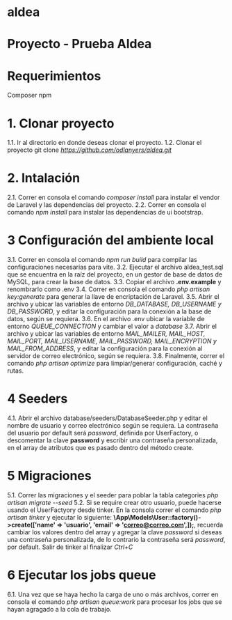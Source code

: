 # aldea
# Proyecto - Prueba Aldea

# Requerimientos
Composer
npm

# 1. Clonar proyecto
1.1. Ir al directorio en donde deseas clonar el proyecto.
1.2. Clonar el proyecto git clone <i>https://github.com/odlanyers/aldea.git</i>

# 2. Intalación
2.1. Correr en consola el comando <i>composer install</i> para instalar el vendor de Laravel y las dependencias del proyecto.
2.2. Correr en consola el comando <i>npm install</i> para instalar las dependencias de ui bootstrap.

# 3 Configuración del ambiente local
3.1. Correr en consola el comando <i>npm run build</i> para compilar las configuraciones necesarias para vite.
3.2. Ejecutar el archivo aldea_test.sql que se encuentra en la raíz del proyecto, en un gestor de base de datos de MySQL, para crear la base de datos.
3.3. Copiar el archivo <b>.env.example</b> y renombrarlo como .env
3.4. Correr en consola el comando <i>php artisan key:generate</i> para generar la llave de encriptación de Laravel.
3.5. Abrir el archivo y ubicar las variables de entorno <i>DB_DATABASE, DB_USERNAME y DB_PASSWORD</i>, y editar la configuración para la conexión a la base de datos, según se requiera.
3.6. En el archivo .env ubicar la variable de entorno <i>QUEUE_CONNECTION</i> y cambiar el valor a <i>database</i>
3.7. Abrir el archivo y ubicar las variables de entorno <i>MAIL_MAILER, MAIL_HOST, MAIL_PORT, MAIL_USERNAME, MAIL_PASSWORD, MAIL_ENCRYPTION y MAIL_FROM_ADDRESS</i>, y editar la configuración para la conexión al servidor de correo electrónico, según se requiera.
3.8. Finalmente, correr el comando <i>php artisan optimize</i> para limpiar/generar configuración, caché y rutas.

# 4 Seeders
4.1. Abrir el archivo database/seeders/DatabaseSeeder.php y editar el nombre de usuario y correo electrónico según se requiera. La contraseña del usuario por default será <i>password</i>, definida por UserFactory, o descomentar la clave <b>password</b> y escribir una contraseña personalizada, en el array de atributos que es pasado dentro del método create.

# 5 Migraciones
5.1. Correr las migraciones y el seeder para poblar la tabla categories <i>php artisan migrate --seed</i>
5.2. Si se require crear otro usuario, puede hacerse usando el UserFactyory desde tinker. En la consola correr el comando <i>php artisan tinker</i> y ejecutar lo siguiente: <b>\App\Models\User::factory()->create(['name' => 'usuario', 'email' => 'correo@correo.com',]);</b>, recuerda cambiar los valores dentro del array y agregar la clave <i>password</i> si deseas una contraseña personalizada, de lo contrario la contraseña será <i>password</i>, por default. Salir de tinker al finalizar <i>Ctrl+C</i>

# 6 Ejecutar los jobs queue
6.1. Una vez que se haya hecho la carga de uno o más archivos, correr en consola el comando <i>php artisan queue:work</i> para procesar los jobs que se hayan agragado a la cola de trabajo.
